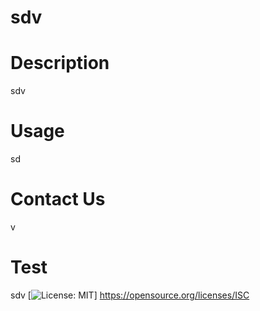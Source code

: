 # sdv
  # Description
  sdv
  # Usage
  sd
  # Contact Us
  v
  # Test
  sdv
  [![License: MIT](https://img.shields.io/badge/License-MIT-yellow.svg)] https://opensource.org/licenses/ISC